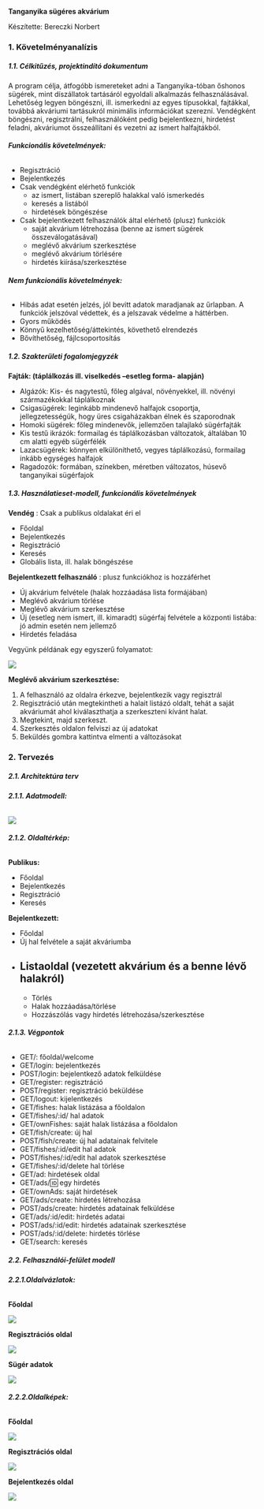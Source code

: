**Tanganyika sügéres akvárium**

Készítette: Bereczki Norbert

### **1. Követelményanalízis**

##### **1.1. Célkitűzés, projektindító dokumentum**

A program célja, átfogóbb ismereteket adni a Tanganyika-tóban őshonos sügérek, mint díszállatok tartásáról egyoldali alkalmazás felhasználásával.  Lehetőség legyen böngészni, ill. ismerkedni az egyes típusokkal, fajtákkal, továbbá akváriumi tartásukról minimális információkat szerezni. Vendégként böngészni, regisztrálni, felhasználóként pedig bejelentkezni, hirdetést feladni, akváriumot összeállítani és vezetni az ismert halfajtákból.

###### **Funkcionális követelmények:**

- Regisztráció
- Bejelentkezés
- Csak vendégként elérhető funkciók
  - az ismert, listában szereplő halakkal való ismerkedés
  - keresés a listából
  - hirdetések böngészése
- Csak bejelentkezett felhasználók által elérhető (plusz) funkciók
  - saját akvárium létrehozása (benne az ismert sügérek összeválogatásával)
  - meglévő akvárium szerkesztése
  - meglévő akvárium törlésére
  - hirdetés kiírása/szerkesztése

###### **Nem funkcionális követelmények:**

- Hibás adat esetén jelzés, jól bevitt adatok maradjanak az űrlapban. A funkciók jelszóval védettek, és a jelszavak védelme a háttérben.
- Gyors működés
- Könnyű kezelhetőség/áttekintés, követhető elrendezés
- Bővíthetőség, fájlcsoportosítás

##### **1.2. Szakterületi fogalomjegyzék**

**Fajták: (táplálkozás ill. viselkedés –esetleg forma- alapján)**

- Algázók: Kis- és nagytestű, főleg algával, növényekkel, ill. növényi származékokkal táplálkoznak
- Csigasügérek: leginkább mindenevő halfajok csoportja, jellegzetességük, hogy üres csigaházakban élnek és szaporodnak
- Homoki sügérek: főleg mindenevők, jellemzően talajlakó sügérfajták
- Kis testű ikrázók: formailag és táplálkozásban változatok, általában 10 cm alatti egyéb sügérfélék
- Lazacsügérek: könnyen elkülöníthető, vegyes táplálkozású, formailag inkább egységes halfajok
- Ragadozók: formában, színekben, méretben változatos, húsevő tanganyikai sügérfajok

##### **1.3. Használatieset-modell, funkcionális követelmények**

**Vendég**  : Csak a publikus oldalakat éri el

- Főoldal
- Bejelentkezés
- Regisztráció
- Keresés
- Globális lista, ill. halak böngészése

**Bejelentkezett felhasználó**  : plusz funkciókhoz is hozzáférhet

- Új akvárium felvétele (halak hozzáadása lista formájában)
- Meglévő akvárium törlése
- Meglévő akvárium szerkesztése
- Új (esetleg nem ismert, ill. kimaradt) sügérfaj felvétele a központi listába: jó admin esetén nem jellemző
- Hirdetés feladása

Vegyünk példának egy egyszerű folyamatot:

![](docs/images/folyamatabra.jpg)

**Meglévő akvárium szerkesztése:**

1. A felhasználó az oldalra érkezve, bejelentkezik vagy regisztrál
2. Regisztráció után megtekintheti a halait listázó oldalt, tehát a saját akváriumát ahol kiválaszthatja a szerkeszteni kívánt halat.
3. Megtekint, majd szerkeszt.
4. Szerkesztés oldalon felviszi az új adatokat
5. Beküldés gombra kattintva elmenti a változásokat

### **2. Tervezés**

##### **2.1. Architektúra terv**

###### **2.1.1. Adatmodell:**

![](docs/images/dbmodel.png.jpg)

###### **2.1.2. Oldaltérkép:**

**Publikus:**

- Főoldal
- Bejelentkezés
- Regisztráció
- Keresés

**Bejelentkezett:**

- Főoldal
- Új hal felvétele a saját akváriumba
- Listaoldal (vezetett akvárium és a benne lévő halakról)
  -
    - Törlés
    - Halak hozzáadása/törlése
    - Hozzászólás vagy hirdetés létrehozása/szerkesztése

###### **2.1.3. Végpontok**

- GET/: főoldal/welcome
- GET/login: bejelentkezés
- POST/login: bejelentkező adatok felküldése
- GET/register: regisztráció
- POST/register: regisztráció beküldése
- GET/logout: kijelentkezés
- GET/fishes: halak listázása a főoldalon
- GET/fishes/:id/ hal adatok
- GET/ownFishes: saját halak listázása a főoldalon
- GET/fish/create: új hal
- POST/fish/create: új hal adatainak felvitele
- GET/fishes/:id/edit hal adatok
- POST/fishes/:id/edit hal adatok szerkesztése
- GET/fishes/:id/delete hal törlése
- GET/ad: hirdetések oldal
- GET/ads/:id: egy hirdetés 
- GET/ownAds: saját hirdetések
- GET/ads/create: hirdetés létrehozása
- POST/ads/create: hirdetés adatainak felküldése
- GET/ads/:id/edit: hirdetés adatai
- POST/ads/:id/edit: hirdetés adatainak szerkesztése
- POST/ads/:id/delete: hirdetés törlése
- GET/search: keresés


##### **2.2. Felhasználói-felület modell**

###### **2.2.1.Oldalvázlatok:**

**Főoldal**

![](docs/images/Home_page.jpg)

**Regisztrációs oldal**

![](docs/images/Registration_page.jpg)

**Sügér adatok**

![](docs/images/Chiclid_page.jpg)


###### **2.2.2.Oldalképek:**

**Főoldal**

![](docs/images/home_scrsh.png)

**Regisztrációs oldal**

![](docs/images/reg_scrsh.png)

**Bejelentkezés oldal**

![](docs/images/login_scrsh.png)
